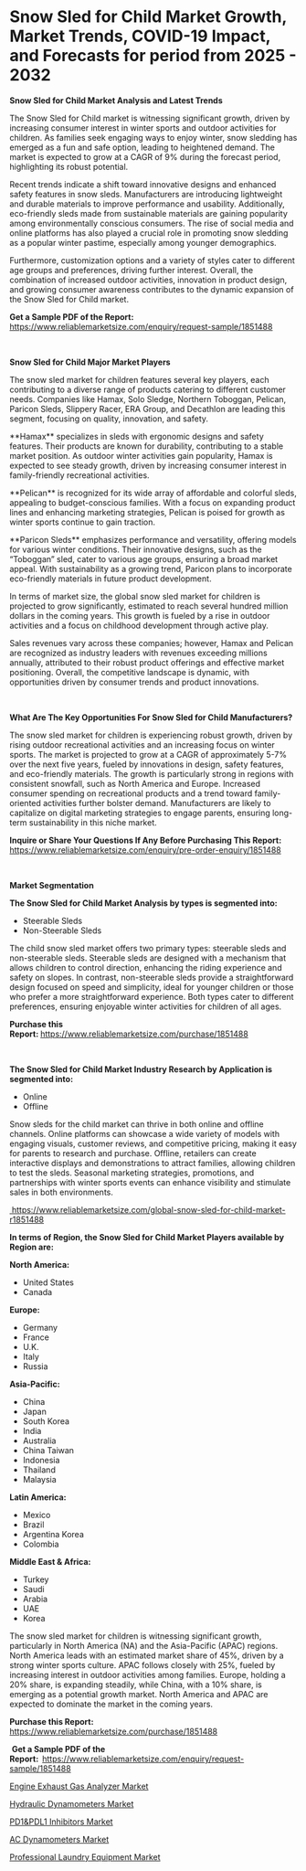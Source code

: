 <p><h1>Snow Sled for Child Market Growth, Market Trends, COVID-19 Impact, and Forecasts for period from 2025 - 2032</h1></p><p><strong>Snow Sled for Child Market Analysis and Latest Trends</strong></p>
<p><p>The Snow Sled for Child market is witnessing significant growth, driven by increasing consumer interest in winter sports and outdoor activities for children. As families seek engaging ways to enjoy winter, snow sledding has emerged as a fun and safe option, leading to heightened demand. The market is expected to grow at a CAGR of 9% during the forecast period, highlighting its robust potential.</p><p>Recent trends indicate a shift toward innovative designs and enhanced safety features in snow sleds. Manufacturers are introducing lightweight and durable materials to improve performance and usability. Additionally, eco-friendly sleds made from sustainable materials are gaining popularity among environmentally conscious consumers. The rise of social media and online platforms has also played a crucial role in promoting snow sledding as a popular winter pastime, especially among younger demographics.</p><p>Furthermore, customization options and a variety of styles cater to different age groups and preferences, driving further interest. Overall, the combination of increased outdoor activities, innovation in product design, and growing consumer awareness contributes to the dynamic expansion of the Snow Sled for Child market.</p></p>
<p><strong>Get a Sample PDF of the Report:&nbsp;</strong> <a href="https://www.reliablemarketsize.com/enquiry/request-sample/1851488?utm_campaign=1991&utm_medium=2&utm_source=Github&utm_content=ia&utm_term=07012025&utm_id=snow-sled-for-child">https://www.reliablemarketsize.com/enquiry/request-sample/1851488</a></p>
<p>&nbsp;</p>
<p><strong>Snow Sled for Child Major Market Players</strong></p>
<p><p>The snow sled market for children features several key players, each contributing to a diverse range of products catering to different customer needs. Companies like Hamax, Solo Sledge, Northern Toboggan, Pelican, Paricon Sleds, Slippery Racer, ERA Group, and Decathlon are leading this segment, focusing on quality, innovation, and safety.</p><p>**Hamax** specializes in sleds with ergonomic designs and safety features. Their products are known for durability, contributing to a stable market position. As outdoor winter activities gain popularity, Hamax is expected to see steady growth, driven by increasing consumer interest in family-friendly recreational activities.</p><p>**Pelican** is recognized for its wide array of affordable and colorful sleds, appealing to budget-conscious families. With a focus on expanding product lines and enhancing marketing strategies, Pelican is poised for growth as winter sports continue to gain traction.</p><p>**Paricon Sleds** emphasizes performance and versatility, offering models for various winter conditions. Their innovative designs, such as the “Toboggan” sled, cater to various age groups, ensuring a broad market appeal. With sustainability as a growing trend, Paricon plans to incorporate eco-friendly materials in future product development.</p><p>In terms of market size, the global snow sled market for children is projected to grow significantly, estimated to reach several hundred million dollars in the coming years. This growth is fueled by a rise in outdoor activities and a focus on childhood development through active play.</p><p>Sales revenues vary across these companies; however, Hamax and Pelican are recognized as industry leaders with revenues exceeding millions annually, attributed to their robust product offerings and effective market positioning. Overall, the competitive landscape is dynamic, with opportunities driven by consumer trends and product innovations.</p></p>
<p>&nbsp;</p>
<p><strong>What Are The Key Opportunities For Snow Sled for Child Manufacturers?</strong></p>
<p><p>The snow sled market for children is experiencing robust growth, driven by rising outdoor recreational activities and an increasing focus on winter sports. The market is projected to grow at a CAGR of approximately 5-7% over the next five years, fueled by innovations in design, safety features, and eco-friendly materials. The growth is particularly strong in regions with consistent snowfall, such as North America and Europe. Increased consumer spending on recreational products and a trend toward family-oriented activities further bolster demand. Manufacturers are likely to capitalize on digital marketing strategies to engage parents, ensuring long-term sustainability in this niche market.</p></p>
<p><strong>Inquire or Share Your Questions If Any Before Purchasing This Report:</strong> <a href="https://www.reliablemarketsize.com/enquiry/pre-order-enquiry/1851488?utm_campaign=1991&utm_medium=2&utm_source=Github&utm_content=ia&utm_term=07012025&utm_id=snow-sled-for-child">https://www.reliablemarketsize.com/enquiry/pre-order-enquiry/1851488</a></p>
<p>&nbsp;</p>
<p><strong>Market Segmentation</strong></p>
<p><strong>The Snow Sled for Child Market Analysis by types is segmented into:</strong></p>
<p><ul><li>Steerable Sleds</li><li>Non-Steerable Sleds</li></ul></p>
<p><p>The child snow sled market offers two primary types: steerable sleds and non-steerable sleds. Steerable sleds are designed with a mechanism that allows children to control direction, enhancing the riding experience and safety on slopes. In contrast, non-steerable sleds provide a straightforward design focused on speed and simplicity, ideal for younger children or those who prefer a more straightforward experience. Both types cater to different preferences, ensuring enjoyable winter activities for children of all ages.</p></p>
<p><strong>Purchase this Report:&nbsp;</strong><a href="https://www.reliablemarketsize.com/purchase/1851488?utm_campaign=1991&utm_medium=2&utm_source=Github&utm_content=ia&utm_term=07012025&utm_id=snow-sled-for-child">https://www.reliablemarketsize.com/purchase/1851488</a></p>
<p>&nbsp;</p>
<p><strong>The Snow Sled for Child Market Industry Research by Application is segmented into:</strong></p>
<p><ul><li>Online</li><li>Offline</li></ul></p>
<p><p>Snow sleds for the child market can thrive in both online and offline channels. Online platforms can showcase a wide variety of models with engaging visuals, customer reviews, and competitive pricing, making it easy for parents to research and purchase. Offline, retailers can create interactive displays and demonstrations to attract families, allowing children to test the sleds. Seasonal marketing strategies, promotions, and partnerships with winter sports events can enhance visibility and stimulate sales in both environments.</p></p>
<p><a href="https://www.reliablemarketsize.com/global-snow-sled-for-child-market-r1851488?utm_campaign=1991&utm_medium=2&utm_source=Github&utm_content=ia&utm_term=07012025&utm_id=snow-sled-for-child">&nbsp;https://www.reliablemarketsize.com/global-snow-sled-for-child-market-r1851488</a></p>
<p><strong>In terms of Region, the Snow Sled for Child Market Players available by Region are:</strong></p>
<p>
    <p> <strong> North America: </strong>
        <ul>
            <li>United States</li>
            <li>Canada</li>
        </ul>
        </p> 
    <p> <strong> Europe: </strong>
        <ul>
            <li>Germany</li>
            <li>France</li>
            <li>U.K.</li>
            <li>Italy</li>
            <li>Russia</li>
        </ul>
        </p> 
    <p> <strong> Asia-Pacific: </strong>
        <ul>
            <li>China</li>
            <li>Japan</li>
            <li>South Korea</li>
            <li>India</li>
            <li>Australia</li>
            <li>China Taiwan</li>
            <li>Indonesia</li>
            <li>Thailand</li>
            <li>Malaysia</li>
        </ul>
        </p> 
    <p> <strong> Latin America: </strong>
        <ul>
            <li>Mexico</li>
            <li>Brazil</li>
            <li>Argentina Korea</li>
            <li>Colombia</li>
        </ul>
        </p> 
    <p> <strong> Middle East & Africa: </strong>
        <ul>
            <li>Turkey</li>
            <li>Saudi</li>
            <li>Arabia</li>
            <li>UAE</li>
            <li>Korea</li>
        </ul>
    </p>
    </p>
<p><p>The snow sled market for children is witnessing significant growth, particularly in North America (NA) and the Asia-Pacific (APAC) regions. North America leads with an estimated market share of 45%, driven by a strong winter sports culture. APAC follows closely with 25%, fueled by increasing interest in outdoor activities among families. Europe, holding a 20% share, is expanding steadily, while China, with a 10% share, is emerging as a potential growth market. North America and APAC are expected to dominate the market in the coming years.</p></p>
<p><strong>Purchase this Report: </strong><a href="https://www.reliablemarketsize.com/purchase/1851488?utm_campaign=1991&utm_medium=2&utm_source=Github&utm_content=ia&utm_term=07012025&utm_id=snow-sled-for-child">https://www.reliablemarketsize.com/purchase/1851488</a></p>
<p>&nbsp;<strong>Get a Sample PDF of the Report:&nbsp;&nbsp;</strong><a href="https://www.reliablemarketsize.com/enquiry/request-sample/1851488?utm_campaign=1991&utm_medium=2&utm_source=Github&utm_content=ia&utm_term=07012025&utm_id=snow-sled-for-child">https://www.reliablemarketsize.com/enquiry/request-sample/1851488</a></p>
<p><strong></strong></p>
<p><p><a href="https://www.linkedin.com/pulse/engine-exhaust-gas-analyzer-market-analysis-size-share-trends-joutf?utm_campaign=1991&utm_medium=2&utm_source=Github&utm_content=ia&utm_term=07012025&utm_id=snow-sled-for-child">Engine Exhaust Gas Analyzer Market</a></p><p><a href="https://www.linkedin.com/pulse/hydraulic-dynamometers-market-analysis-report-driving-forces-j9qbc?utm_campaign=1991&utm_medium=2&utm_source=Github&utm_content=ia&utm_term=07012025&utm_id=snow-sled-for-child">Hydraulic Dynamometers Market</a></p><p><a href="https://www.linkedin.com/pulse/pd1pdl1-inhibitors-market-global-share-ranking-overall-sales-48ujf?utm_campaign=1991&utm_medium=2&utm_source=Github&utm_content=ia&utm_term=07012025&utm_id=snow-sled-for-child">PD1&PDL1 Inhibitors Market</a></p><p><a href="https://www.linkedin.com/pulse/global-ac-dynamometers-market-analysis-trends-forecasts-growth-ebt4c?utm_campaign=1991&utm_medium=2&utm_source=Github&utm_content=ia&utm_term=07012025&utm_id=snow-sled-for-child">AC Dynamometers Market</a></p><p><a href="https://www.linkedin.com/pulse/growth-revenue-insights-professional-laundry-equipment-market-04gpc?utm_campaign=1991&utm_medium=2&utm_source=Github&utm_content=ia&utm_term=07012025&utm_id=snow-sled-for-child">Professional Laundry Equipment Market</a></p></p>